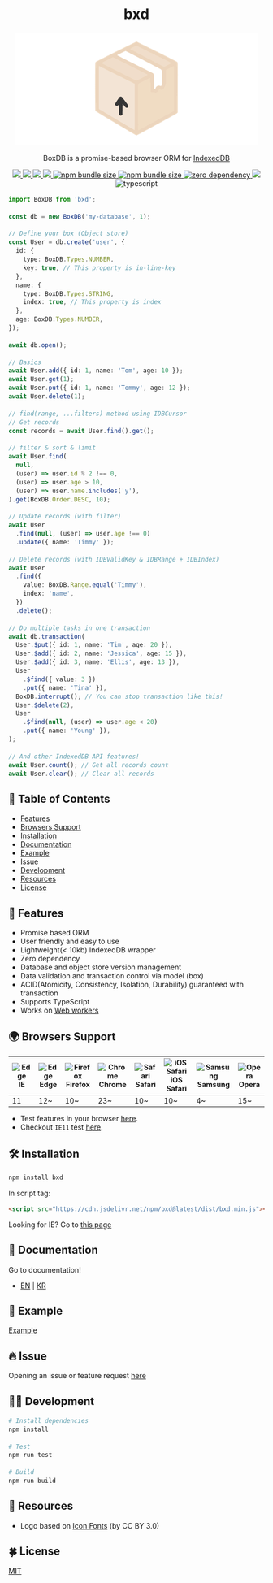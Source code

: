 <div align="center">

# bxd

<img alt="bxd" src="./bxd.gif">

BoxDB is a promise-based browser ORM for [IndexedDB](https://developer.mozilla.org/en-US/docs/Web/API/IndexedDB_API)

  <a href="https://github.com/leegeunhyeok/bxd/actions?query=workflow:build" alt="Github actions">
    <img src="https://github.com/leegeunhyeok/bxd/workflows/build/badge.svg">
  </a>
  <a href="https://lgtm.com/projects/g/leegeunhyeok/bxd/context:javascript" alt="lgtm">
    <img src="https://img.shields.io/lgtm/grade/javascript/g/leegeunhyeok/bxd.svg?logo=lgtm&logoWidth=18">
  </a>
  <a href="https://codecov.io/gh/leegeunhyeok/bxd" alt="codecov">
    <img src="https://codecov.io/gh/leegeunhyeok/bxd/branch/dev/graph/badge.svg?token=I5YZWY8PGT">
  </a>
  <a href="https://www.npmjs.com/package/bxd" alt="npm">
    <img src="https://img.shields.io/npm/v/bxd">
  </a>
  <a href="https://www.npmjs.com/package/bxd">
    <img alt="npm bundle size" src="https://img.shields.io/bundlephobia/minzip/bxd">
  </a>
  <a href="https://www.npmjs.com/package/bxd">
    <img alt="npm bundle size" src="https://img.shields.io/bundlephobia/min/bxd">
  </a>
  <a href="https://www.npmjs.com/package/bxd">
    <img alt="zero dependency" src="https://badgen.net/bundlephobia/dependency-count/bxd">
  </a>
  <img src="https://img.shields.io/github/license/leegeunhyeok/bxd">
  <img src="https://badgen.net/badge/-/TypeScript/blue?icon=typescript&label" alt="typescript">

</div>

```typescript
import BoxDB from 'bxd';

const db = new BoxDB('my-database', 1);

// Define your box (Object store)
const User = db.create('user', {
  id: {
    type: BoxDB.Types.NUMBER,
    key: true, // This property is in-line-key
  },
  name: {
    type: BoxDB.Types.STRING,
    index: true, // This property is index
  },
  age: BoxDB.Types.NUMBER,
});

await db.open();

// Basics
await User.add({ id: 1, name: 'Tom', age: 10 });
await User.get(1);
await User.put({ id: 1, name: 'Tommy', age: 12 });
await User.delete(1);

// find(range, ...filters) method using IDBCursor
// Get records
const records = await User.find().get();

// filter & sort & limit
await User.find(
  null,
  (user) => user.id % 2 !== 0,
  (user) => user.age > 10,
  (user) => user.name.includes('y'),
).get(BoxDB.Order.DESC, 10);

// Update records (with filter)
await User
  .find(null, (user) => user.age !== 0)
  .update({ name: 'Timmy' });

// Delete records (with IDBValidKey & IDBRange + IDBIndex)
await User
  .find({
    value: BoxDB.Range.equal('Timmy'),
    index: 'name',
  })
  .delete();

// Do multiple tasks in one transaction
await db.transaction(
  User.$put({ id: 1, name: 'Tim', age: 20 }),
  User.$add({ id: 2, name: 'Jessica', age: 15 }),
  User.$add({ id: 3, name: 'Ellis', age: 13 }),
  User
    .$find({ value: 3 })
    .put({ name: 'Tina' }),
  BoxDB.interrupt(); // You can stop transaction like this!
  User.$delete(2),
  User
    .$find(null, (user) => user.age < 20)
    .put({ name: 'Young' }),
);

// And other IndexedDB API features!
await User.count(); // Get all records count
await User.clear(); // Clear all records
```

## 📃 Table of Contents

- [Features](#-features)
- [Browsers Support](#-browsers-support)
- [Installation](#-installation)
- [Documentation](#-documentation)
- [Example](#-example)
- [Issue](#-issue)
- [Development](#-development)
- [Resources](#-resources)
- [License](#-license)

## 🌟 Features

- Promise based ORM
- User friendly and easy to use
- Lightweight(< 10kb) IndexedDB wrapper
- Zero dependency
- Database and object store version management
- Data validation and transaction control via model (box)
- ACID(Atomicity, Consistency, Isolation, Durability) guaranteed with transaction
- Supports TypeScript
- Works on [Web workers](https://developer.mozilla.org/en-US/docs/Web/API/Web_Workers_API)

## 🌍 Browsers Support

| <img src="https://user-images.githubusercontent.com/26512984/121935549-8292ca00-cd83-11eb-885c-9497bc78b104.png" alt="Edge" width="24px" height="24px" /></br>IE | <img src="https://user-images.githubusercontent.com/26512984/121934559-64789a00-cd82-11eb-9238-4fc21eb835e2.png" alt="Edge" width="24px" height="24px" /></br>Edge | <img src="https://user-images.githubusercontent.com/26512984/121934551-62aed680-cd82-11eb-8a33-593af8b5fdbd.png" alt="Firefox" width="24px" height="24px" /></br>Firefox | <img src="https://user-images.githubusercontent.com/26512984/121934545-604c7c80-cd82-11eb-884d-d9d8dad26e01.png" alt="Chrome" width="24px" height="24px" /></br>Chrome | <img src="https://user-images.githubusercontent.com/26512984/121934539-5dea2280-cd82-11eb-96ed-fbef553ec0e6.png" alt="Safari" width="24px" height="24px" /></br>Safari | <img src="https://user-images.githubusercontent.com/26512984/121934534-5c205f00-cd82-11eb-846b-cac169df47c7.png" alt="iOS Safari" width="24px" height="24px" /></br>iOS Safari | <img src="https://user-images.githubusercontent.com/26512984/121934526-5aef3200-cd82-11eb-981d-835490f7b1b2.png" alt="Samsung" width="24px" height="24px" /></br>Samsung | <img src="https://user-images.githubusercontent.com/26512984/121934519-59256e80-cd82-11eb-9b11-4805c7dd0ba1.png" alt="Opera" width="24px" height="24px" /></br>Opera |
| ---------------------------------------------------------------------------------------------------------------------------------------------------------------- | ------------------------------------------------------------------------------------------------------------------------------------------------------------------ | ------------------------------------------------------------------------------------------------------------------------------------------------------------------------ | ---------------------------------------------------------------------------------------------------------------------------------------------------------------------- | ---------------------------------------------------------------------------------------------------------------------------------------------------------------------- | ------------------------------------------------------------------------------------------------------------------------------------------------------------------------------ | ------------------------------------------------------------------------------------------------------------------------------------------------------------------------ | -------------------------------------------------------------------------------------------------------------------------------------------------------------------- |
| 11                                                                                                                                                               | 12~                                                                                                                                                                | 10~                                                                                                                                                                      | 23~                                                                                                                                                                    | 10~                                                                                                                                                                    | 10~                                                                                                                                                                            | 4~                                                                                                                                                                       | 15~                                                                                                                                                                  |

- Test features in your browser [here](https://bxd.vercel.app/demo.html).
- Checkout `IE11` test [here](https://bxd.vercel.app/ie).

## 🛠 Installation

```bash
npm install bxd
```

In script tag:

```html
<script src="https://cdn.jsdelivr.net/npm/bxd@latest/dist/bxd.min.js"></script>
```

Looking for IE? Go to [this page](https://bxd.vercel.app/ie)

## 📖 Documentation

Go to documentation!

- [EN](https://bxd.vercel.app) | [KR](https://bxd.vercel.app/kr) 



## 🌱 Example

[Example](https://bxd.vercel.app/example)

## 🔥 Issue

Opening an issue or feature request [here](https://github.com/leegeunhyeok/bxd/issues)

## 👨‍💻 Development

```bash
# Install dependencies
npm install

# Test
npm run test

# Build
npm run build
```

## 🎨 Resources

- Logo based on [Icon Fonts](http://www.onlinewebfonts.com/icon) (by CC BY 3.0)

## 🍀 License

[MIT](./LICENSE)
